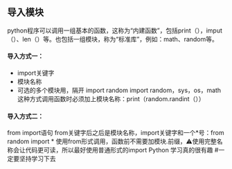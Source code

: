 ## 导入模块
python程序可以调用一组基本的函数，这称为“内建函数”，包括print（），imput（）、len（）等。也包括一组模块，称为“标准库”，例如：math、random等。
#### 导入方式一：
- import关键字
- 模块名称
- 可选的多个模块用，隔开
import random
import random，sys，os，math
这种方式调用函数时必须加上模块名称：print（random.randint（））
#### 导入方式二：
from import语句
from关键字后之后是模块名称，import关键字和一个*号：from random import *
使用from形式调用，函数前不需要加模块.前缀，⚠️使用完整名称会让代码更可读，所以最好使用普通形式的import
Python 学习真的很有趣
#一定要坚持学习下去

